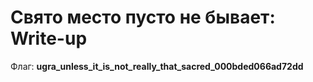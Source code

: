 # Свято место пусто не бывает: Write-up

Флаг: **ugra_unless_it_is_not_really_that_sacred_000bded066ad72dd**
